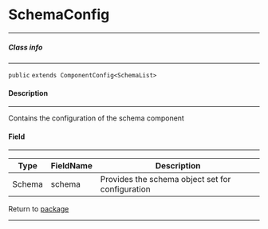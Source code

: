 # SchemaConfig
---

##### Class info
---

`public` `extends ComponentConfig<SchemaList>`

#### Description
---

Contains the configuration of the schema component

#### Field
---
| Type | FieldName | Description |
|---|---|---|
|Schema|schema| Provides the schema object set for configuration|

Return to [package](../Packages/website_page_component.md)

---
